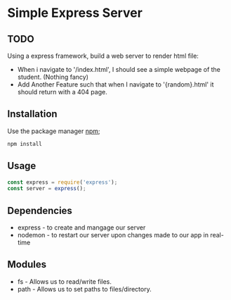 # Simple Express Server

## TODO
Using a express framework, build a web server to render html file:
* When i navigate to '/index.html', I should see a simple webpage of the student. (Nothing fancy)
* Add Another Feature  such that when I navigate to '{random}.html' it should return with a 404 page.

## Installation
Use the package manager [npm](https://www.npmjs.com/);
```javascript
npm install
```

## Usage
```javascript
const express = require('express');
const server = express();
```

## Dependencies
* express - to create and mangage our server
* nodemon - to restart our server upon changes made to our app in real-time

## Modules
* fs - Allows us to read/write files.
* path - Allows us to set paths to files/directory.